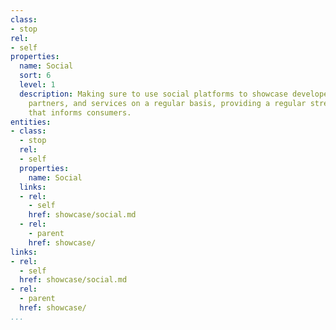 ```yaml
---
class:
- stop
rel:
- self
properties:
  name: Social
  sort: 6
  level: 1
  description: Making sure to use social platforms to showcase developers, applications,
    partners, and services on a regular basis, providing a regular stream of signals
    that informs consumers.
entities:
- class:
  - stop
  rel:
  - self
  properties:
    name: Social
  links:
  - rel:
    - self
    href: showcase/social.md
  - rel:
    - parent
    href: showcase/
links:
- rel:
  - self
  href: showcase/social.md
- rel:
  - parent
  href: showcase/
...
```

